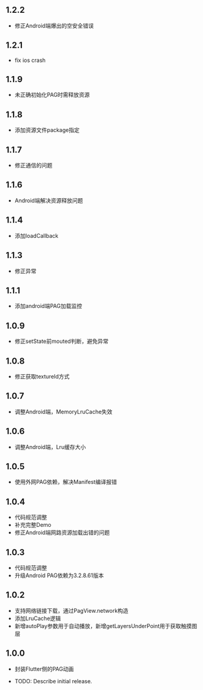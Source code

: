 ## 1.2.2
* 修正Android端爆出的空安全错误

## 1.2.1
* fix ios crash

## 1.1.9
* 未正确初始化PAG时需释放资源

## 1.1.8
* 添加资源文件package指定

## 1.1.7
* 修正通信的问题

## 1.1.6
* Android端解决资源释放问题

## 1.1.4
* 添加loadCallback

## 1.1.3
* 修正异常

## 1.1.1
* 添加android端PAG加载监控

## 1.0.9
* 修正setState前mouted判断，避免异常

## 1.0.8
* 修正获取textureId方式

## 1.0.7
* 调整Android端，MemoryLruCache失效

## 1.0.6
* 调整Android端，Lru缓存大小

## 1.0.5
* 使用外网PAG依赖，解决Manifest编译报错

## 1.0.4
* 代码规范调整
* 补充完整Demo
* 修正Android端网路资源加载出错的问题

## 1.0.3
* 代码规范调整
* 升级Android PAG依赖为3.2.8.61版本

## 1.0.2
* 支持网络链接下载，通过PagView.network构造
* 添加LruCache逻辑
* 新增autoPlay参数用于自动播放，新增getLayersUnderPoint用于获取触摸图层

## 1.0.0
* 封装Flutter侧的PAG动画

* TODO: Describe initial release.
